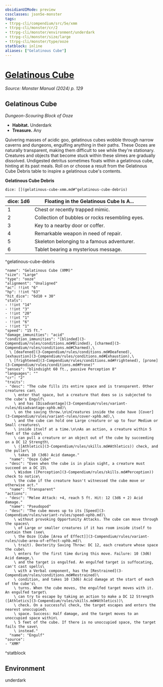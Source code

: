 ```yaml
---
obsidianUIMode: preview
cssclasses: json5e-monster
tags:
- ttrpg-cli/compendium/src/5e/xmm
- ttrpg-cli/monster/cr/2
- ttrpg-cli/monster/environment/underdark
- ttrpg-cli/monster/size/large
- ttrpg-cli/monster/type/ooze
statblock: inline
aliases: ["Gelatinous Cube"]
---
```

# [Gelatinous Cube](3-Compendium\bestiary\ooze/gelatinous-cube-xmm.md)
*Source: Monster Manual (2024) p. 129*  

## Gelatinous Cube

*Dungeon-Scouring Block of Ooze*

- **Habitat.** Underdark  
- **Treasure.** Any  

Quivering masses of acidic goo, gelatinous cubes wobble through narrow caverns and dungeons, engulfing anything in their paths. These Oozes are naturally transparent, making them difficult to see while they're stationary. Creatures and objects that become stuck within these slimes are gradually dissolved. Undigested detritus sometimes floats within a gelatinous cube, hinting at its past meals. Roll on or choose a result from the Gelatinous Cube Debris table to inspire a gelatinous cube's contents.

**Gelatinous Cube Debris**

`dice: [](gelatinous-cube-xmm.md#^gelatinous-cube-debris)`

| dice: 1d6 | Floating in the Gelatinous Cube Is A... |
|-----------|-----------------------------------------|
| 1 | Chest or recently trapped mimic. |
| 2 | Collection of bubbles or rocks resembling eyes. |
| 3 | Key to a nearby door or coffer. |
| 4 | Remarkable weapon in need of repair. |
| 5 | Skeleton belonging to a famous adventurer. |
| 6 | Tablet bearing a mysterious message. |
^gelatinous-cube-debris

```statblock
"name": "Gelatinous Cube (XMM)"
"size": "Large"
"type": "ooze"
"alignment": "Unaligned"
"ac": !!int "6"
"hp": !!int "63"
"hit_dice": "6d10 + 30"
"stats":
- !!int "14"
- !!int "3"
- !!int "20"
- !!int "1"
- !!int "6"
- !!int "1"
"speed": "15 ft."
"damage_immunities": "acid"
"condition_immunities": "[blinded](3-Compendium/rules/conditions.md#Blinded), [charmed](3-Compendium/rules/conditions.md#Charmed),\
  \ [deafened](3-Compendium/rules/conditions.md#Deafened), [exhaustion](3-Compendium/rules/conditions.md#Exhaustion),\
  \ [frightened](3-Compendium/rules/conditions.md#Frightened), [prone](3-Compendium/rules/conditions.md#Prone)"
"senses": "blindsight 60 ft., passive Perception 8"
"languages": ""
"cr": "2"
"traits":
- "desc": "The cube fills its entire space and is transparent. Other creatures can\
    \ enter that space, but a creature that does so is subjected to the cube's Engulf\
    \ and has [Disadvantage](3-Compendium/rules/variant-rules/disadvantage-xphb.md)\
    \ on the saving throw.\n\nCreatures inside the cube have [Cover](3-Compendium/rules/variant-rules/cover-xphb.md),\
    \ and the cube can hold one Large creature or up to four Medium or Small creatures\
    \ inside itself at a time.\n\nAs an action, a creature within 5 feet of the cube\
    \ can pull a creature or an object out of the cube by succeeding on a DC 12 Strength\
    \ ([Athletics](3-Compendium/rules/skills.md#Athletics)) check, and the puller\
    \ takes 10 (3d6) Acid damage."
  "name": "Ooze Cube"
- "desc": "Even when the cube is in plain sight, a creature must succeed on a DC 15\
    \ Wisdom ([Perception](3-Compendium/rules/skills.md#Perception)) check to notice\
    \ the cube if the creature hasn't witnessed the cube move or otherwise act."
  "name": "Transparent"
"actions":
- "desc": "Melee Attack: +4, reach 5 ft. Hit: 12 (3d6 + 2) Acid damage."
  "name": "Pseudopod"
- "desc": "The cube moves up to its [Speed](3-Compendium/rules/variant-rules/speed-xphb.md)\
    \ without provoking Opportunity Attacks. The cube can move through the spaces\
    \ of Large or smaller creatures if it has room inside itself to contain them (see\
    \ the Ooze [Cube [Area of Effect]](3-Compendium/rules/variant-rules/cube-area-of-effect-xphb.md)\
    \ trait). Dexterity Saving Throw: DC 12, each creature whose space the cube\
    \ enters for the first time during this move. Failure: 10 (3d6) Acid damage,\
    \ and the target is engulfed. An engulfed target is suffocating, can't cast spells\
    \ with a Verbal component, has the [Restrained](3-Compendium/rules/conditions.md#Restrained)\
    \ condition, and takes 10 (3d6) Acid damage at the start of each of the cube's\
    \ turns. When the cube moves, the engulfed target moves with it. An engulfed target\
    \ can try to escape by taking an action to make a DC 12 Strength ([Athletics](3-Compendium/rules/skills.md#Athletics))\
    \ check. On a successful check, the target escapes and enters the nearest unoccupied\
    \ space. Success: Half damage, and the target moves to an unoccupied space within\
    \ 5 feet of the cube. If there is no unoccupied space, the target fails the save\
    \ instead."
  "name": "Engulf"
"source":
- "XMM"
```
^statblock

## Environment

underdark